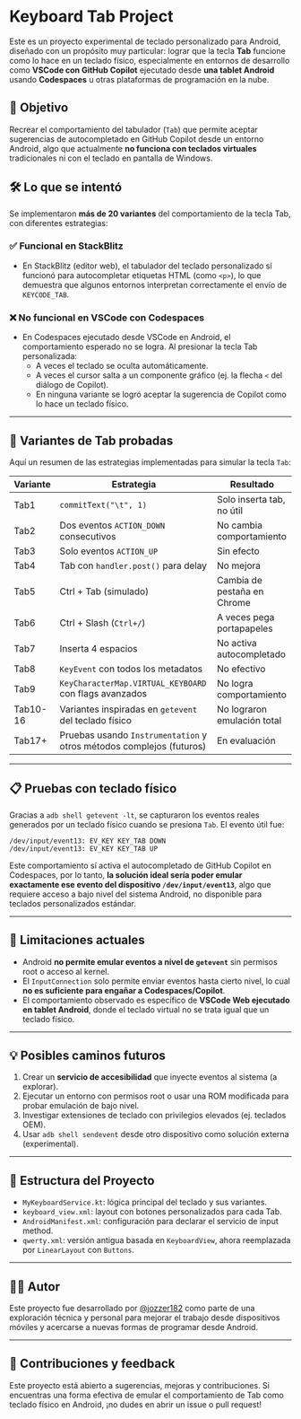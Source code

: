 # Keyboard Tab Project

Este es un proyecto experimental de teclado personalizado para Android, diseñado con un propósito muy particular: lograr que la tecla **Tab** funcione como lo hace en un teclado físico, especialmente en entornos de desarrollo como **VSCode con GitHub Copilot** ejecutado desde **una tablet Android** usando **Codespaces** u otras plataformas de programación en la nube.

## 🎯 Objetivo

Recrear el comportamiento del tabulador (`Tab`) que permite aceptar sugerencias de autocompletado en GitHub Copilot desde un entorno Android, algo que actualmente **no funciona con teclados virtuales** tradicionales ni con el teclado en pantalla de Windows.

## 🛠️ Lo que se intentó

Se implementaron **más de 20 variantes** del comportamiento de la tecla Tab, con diferentes estrategias:

### ✅ Funcional en StackBlitz
- En StackBlitz (editor web), el tabulador del teclado personalizado sí funcionó para autocompletar etiquetas HTML (como `<p>`), lo que demuestra que algunos entornos interpretan correctamente el envío de `KEYCODE_TAB`.

### ❌ No funcional en VSCode con Codespaces
- En Codespaces ejecutado desde VSCode en Android, el comportamiento esperado no se logra. Al presionar la tecla Tab personalizada:
    - A veces el teclado se oculta automáticamente.
    - A veces el cursor salta a un componente gráfico (ej. la flecha `<` del diálogo de Copilot).
    - En ninguna variante se logró aceptar la sugerencia de Copilot como lo hace un teclado físico.

---

## 🚧 Variantes de Tab probadas

Aquí un resumen de las estrategias implementadas para simular la tecla `Tab`:

| Variante | Estrategia                                                             | Resultado                   |
|----------|------------------------------------------------------------------------|-----------------------------|
| Tab1     | `commitText("\t", 1)`                                                 | Solo inserta tab, no útil   |
| Tab2     | Dos eventos `ACTION_DOWN` consecutivos                                | No cambia comportamiento    |
| Tab3     | Solo eventos `ACTION_UP`                                              | Sin efecto                  |
| Tab4     | Tab con `handler.post()` para delay                                   | No mejora                   |
| Tab5     | Ctrl + Tab (simulado)                                                 | Cambia de pestaña en Chrome |
| Tab6     | Ctrl + Slash (`Ctrl+/`)                                               | A veces pega portapapeles   |
| Tab7     | Inserta 4 espacios                                                    | No activa autocompletado    |
| Tab8     | `KeyEvent` con todos los metadatos                                   | No efectivo                 |
| Tab9     | `KeyCharacterMap.VIRTUAL_KEYBOARD` con flags avanzados               | No logra comportamiento     |
| Tab10-16 | Variantes inspiradas en `getevent` del teclado físico                | No lograron emulación total |
| Tab17+   | Pruebas usando `Instrumentation` y otros métodos complejos (futuros) | En evaluación               |

---

## 📋 Pruebas con teclado físico

Gracias a `adb shell getevent -lt`, se capturaron los eventos reales generados por un teclado físico cuando se presiona `Tab`. El evento útil fue:

```
/dev/input/event13: EV_KEY KEY_TAB DOWN
/dev/input/event13: EV_KEY KEY_TAB UP
```

Este comportamiento sí activa el autocompletado de GitHub Copilot en Codespaces, por lo tanto, **la solución ideal sería poder emular exactamente ese evento del dispositivo `/dev/input/event13`**, algo que requiere acceso a bajo nivel del sistema Android, no disponible para teclados personalizados estándar.

---

## 📱 Limitaciones actuales

- Android **no permite emular eventos a nivel de `getevent`** sin permisos root o acceso al kernel.
- El `InputConnection` solo permite enviar eventos hasta cierto nivel, lo cual **no es suficiente para engañar a Codespaces/Copilot**.
- El comportamiento observado es específico de **VSCode Web ejecutado en tablet Android**, donde el teclado virtual no se trata igual que un teclado físico.

---

## 💡 Posibles caminos futuros

1. Crear un **servicio de accesibilidad** que inyecte eventos al sistema (a explorar).
2. Ejecutar un entorno con permisos root o usar una ROM modificada para probar emulación de bajo nivel.
3. Investigar extensiones de teclado con privilegios elevados (ej. teclados OEM).
4. Usar `adb shell sendevent` desde otro dispositivo como solución externa (experimental).

---

## 📂 Estructura del Proyecto

- `MyKeyboardService.kt`: lógica principal del teclado y sus variantes.
- `keyboard_view.xml`: layout con botones personalizados para cada Tab.
- `AndroidManifest.xml`: configuración para declarar el servicio de input method.
- `qwerty.xml`: versión antigua basada en `KeyboardView`, ahora reemplazada por `LinearLayout` con `Buttons`.

---

## 👨‍💻 Autor

Este proyecto fue desarrollado por [@jozzer182](https://github.com/jozzer182) como parte de una exploración técnica y personal para mejorar el trabajo desde dispositivos móviles y acercarse a nuevas formas de programar desde Android.

---

## 🙌 Contribuciones y feedback

Este proyecto está abierto a sugerencias, mejoras y contribuciones. Si encuentras una forma efectiva de emular el comportamiento de Tab como teclado físico en Android, ¡no dudes en abrir un issue o pull request!